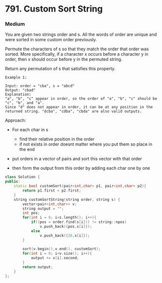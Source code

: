 # 791. Custom Sort String
### Medium

You are given two strings order and s. All the words of order are unique and were sorted in some custom order previously.

Permute the characters of s so that they match the order that order was sorted. More specifically, if a character x occurs before a character y in order, then x should occur before y in the permuted string.

Return any permutation of s that satisfies this property.

 

    Example 1:

    Input: order = "cba", s = "abcd"
    Output: "cbad"
    Explanation: 
    "a", "b", "c" appear in order, so the order of "a", "b", "c" should be "c", "b", and "a". 
    Since "d" does not appear in order, it can be at any position in the returned string. "dcba", "cdba", "cbda" are also valid outputs.
Approach:
* For each char in s
    * find their relative position in the order
    * if not exists in order doesnt matter where you put them so place in the end
    
* put orders in a vector of pairs and sort this vector with that order
* then form the output from this order by adding each char one by one 

```cpp
class Solution {
public:
    static bool customSort(pair<int,char> p1, pair<int,char> p2){
        return p1.first < p2.first;
    }
    string customSortString(string order, string s) {
        vector<pair<int,char>> v;
        string output = "";
        int pos;
        for(int i = 0; i<s.length(); i++){    
            if((pos = order.find(s[i])) != string::npos)
                v.push_back({pos,s[i]});
            else
                v.push_back({26,s[i]});
        }
        
        sort(v.begin(),v.end(), customSort);
        for(int i = 0; i<v.size(); i++){
            output += v[i].second;
        }
        return output;
    }
};
```